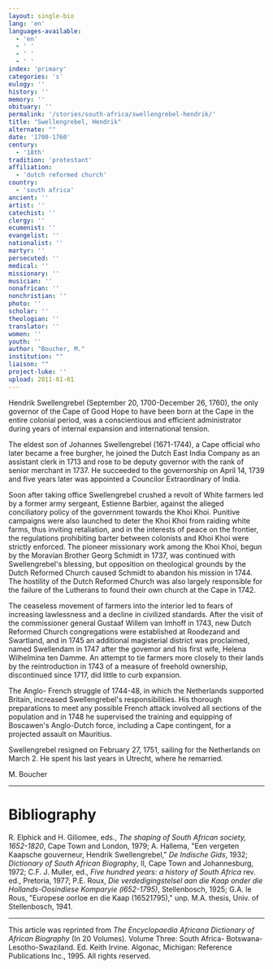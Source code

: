 ```yaml
---
layout: single-bio
lang: 'en'
languages-available:
  - 'en'
  - ' '
  - ' '
  - ' '
index: 'primary'
categories: 's'
eulogy: ''
history: ''
memory: ''
obituary: ''
permalink: '/stories/south-africa/swellengrebel-hendrik/'
title: "Swellengrebel, Hendrik"
alternate: ""
date: '1700-1760'
century:
  - '18th'
tradition: 'protestant'
affiliation:
  - 'dutch reformed church'
country:
  - 'south africa'
ancient: ''
artist: ''
catechist: ''
clergy: ''
ecumenist: ''
evangelist: ''
nationalist: ''
martyr: ''
persecuted: ''
medical: ''
missionary: ''
musician: ''
nonafrican: ''
nonchristian: ''
photo: ''
scholar: ''
theologian: ''
translator: ''
women: ''
youth: ''
author: "Boucher, M."
institution: ""
liaison: ""
project-luke: ''
upload: 2011-01-01
---
```




Hendrik Swellengrebel (September 20, 1700-December 26, 1760), the only governor of the Cape of Good Hope to have been born at the Cape in the entire colonial period, was a conscientious and efficient administrator during years of internal expansion and international tension.

The eldest son of Johannes Swellengrebel (1671-1744), a Cape official who later became a free burgher, he joined the Dutch East India Company as an assistant clerk in 1713 and rose to be deputy governor with the rank of senior merchant in 1737. He succeeded to the governorship on April 14, 1739 and five years later was appointed a Councilor Extraordinary of India.

Soon after taking office Swellengrebel crushed a revolt of White farmers led by a former army sergeant, Estienne Barbier, against the alleged conciliatory policy of the government towards the Khoi Khoi. Punitive campaigns were also launched to deter the Khoi Khoi from raiding white farms, thus inviting retaliation, and in the interests of peace on the frontier, the regulations prohibiting barter between colonists and Khoi Khoi were strictly enforced. The pioneer missionary work among the Khoi Khoi, begun by the Moravian Brother Georg Schmidt in 1737, was continued with Swellengrebel's blessing, but opposition on theological grounds by the Dutch Reformed Church caused Schmidt to abandon his mission in 1744. The hostility of the Dutch Reformed Church was also largely responsible for the failure of the Lutherans to found their own church at the Cape in 1742.

The ceaseless movement of farmers into the interior led to fears of increasing lawlessness and a decline in civilized standards. After the visit of the commissioner general Gustaaf Willem van Imhoff in 1743, new Dutch Reformed Church congregations were established at Roodezand and Swartland, and in 1745 an additional magisterial district was proclaimed, named Swellendam in 1747 after the govemor and his first wife, Helena Wilhelmina ten Damme. An attempt to tie farmers more closely to their lands by the reintroduction in 1743 of a measure of freehold ownership, discontinued since 1717, did little to curb expansion.

The Anglo- French struggle of 1744-48, in which the Netherlands supported Britain, increased Swellengrebel's responsibilities. His thorough preparations to meet any possible French attack involved all sections of the population and in 1748 he supervised the training and equipping of Boscawen's Anglo-Dutch force, including a Cape contingent, for a projected assault on Mauritius.

Swellengrebel resigned on February 27, 1751, sailing for the Netherlands on March 2. He spent his last years in Utrecht, where he remarried.

M. Boucher

---

# Bibliography

R. Elphick and H. Giliomee, eds., *The shaping of South African society, 1652-1820*, Cape Town and London, 1979; A. Hallema, "Een vergeten Kaapsche gouverneur, Hendrik Swellengrebel," *De Indische Gids*, 1932; *Dictionary of South African Biography*, II, Cape Town and Johannesburg, 1972; C.F. J. Muller, ed., *Five hundred years: a history of South Africa* rev. ed., Pretoria, 1977; P.E. Roux, *Die verdedigingstelsel aan die Kaap onder die Hollands-Oosindiese Komparyie (l652-1795)*, Stellenbosch, 1925; G.A. le Rous, "Europese oorloe en die Kaap (16521795)," unp. M.A. thesis, Univ. of Stellenbosch, 1941.

---

This article was reprinted from *The Encyclopaedia Africana Dictionary of African Biography* (In 20 Volumes). Volume Three: South Africa- Botswana-Lesotho-Swaziland. Ed. Keith Irvine. Algonac, Michigan: Reference Publications Inc., 1995.  All rights reserved.